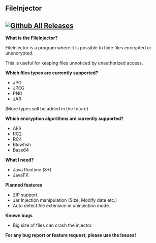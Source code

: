 **FileInjector**
-
[![Github All Releases](https://img.shields.io/github/downloads/CrashedLife/FileInjector/total.svg)]()
-
**What is the FileInjector?**

FileInjector is a program where it is possible to hide files encrypted or unencrypted.

This is useful for keeping files unnoticed by unauthorized access.

**Which files types are currently supported?**
   
- JPG
- JPEG
- PNG
- JAR

(More types will be added in the future)

**Which encryption algorithms are currently supported?**

- AES
- RC2
- RC4
- Blowfish
- Base64

**What I need?**
- Java Runtime (8+)
- JavaFX

**Planned features**

- ZIP support.
- Jar Injection manipulation (Size, Modify date etc.)
- Auto detect file extension in uninjection mode.

**Known bugs**

- Big size of files can crash the injector.

**For any bug report or feature request, please use the Issues!**
